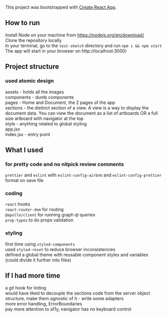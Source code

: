This project was bootstrapped with [Create React App](https://github.com/facebook/create-react-app).

## How to run

Install Node on your machine from https://nodejs.org/en/download/<br/>
Clone the repository locally<br/>
In your terminal, go to the `test-sketch` directory and run `npm i && npm start`<br/>
The app will start in your browser on http://localhost:3000/<br/>

## Project structure

### used atomic design

assets - holds all the images<br/>
components - dumb components<br/>
pages - Home and Document, the 2 pages of the app<br/>
sections - the distinct section of a view. A view is a way to display the document data. You can view the document as a list of artboards OR a full size artboard with navigator at the top<br/>
style - anything related to global styling<br/>
app.jsx<br/>
index.jsx - entry point<br/>

## What I used

### for pretty code and no nitpick review comments

`prettier` and `eslint` with `eslint-config-airbnb` and `eslint-config-prettier`<br/>
format on save file

### coding

`react` hooks<br/>
`react-router-dom` for routing<br/>
`@apollo/client` for running graph ql queries<br/>
`prop-types` to do props validation<br/>

### styling

first time using `styled-components`<br/>
used `styled-reset` to reduce browser inconsistencies<br/>
defined a global theme with reusable component styles and variables (could divide it further into files)<br/>

## If I had more time

a git hook for linting<br/>
would have liked to decouple the sections code from the server object structure, make them agnostic of it - write some adapters<br/>
more error handling, ErrorBoundaries<br/>
pay more attention to a11y, navigator has no keyboard control<br/>
